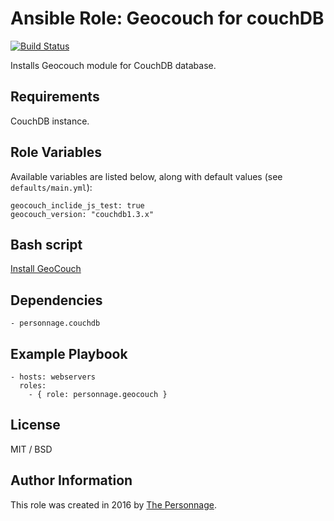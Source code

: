 # Ansible Role: Geocouch for couchDB

[![Build Status](https://travis-ci.org/personnage/ansible-role-geocouch.svg?branch=master)](https://travis-ci.org/personnage/ansible-role-geocouch)

Installs Geocouch module for CouchDB database.

## Requirements

CouchDB instance.

## Role Variables

Available variables are listed below, along with default values (see `defaults/main.yml`):

    geocouch_inclide_js_test: true
    geocouch_version: "couchdb1.3.x"

## Bash script

[Install GeoCouch](https://gist.github.com/janl/5197524)

## Dependencies

    - personnage.couchdb

## Example Playbook

    - hosts: webservers
      roles:
        - { role: personnage.geocouch }

## License

MIT / BSD

## Author Information

This role was created in 2016 by [The Personnage](https://github.com/personnage).
